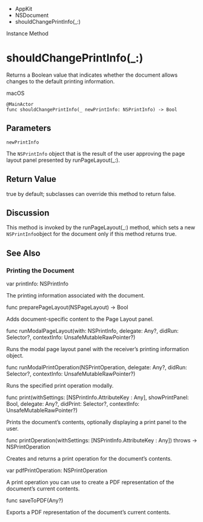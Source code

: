 

- AppKit
- NSDocument
-  shouldChangePrintInfo(\_:) 

Instance Method

# shouldChangePrintInfo(\_:)

Returns a Boolean value that indicates whether the document allows changes to the default printing information.

macOS

``` source
@MainActor
func shouldChangePrintInfo(_ newPrintInfo: NSPrintInfo) -> Bool
```

## Parameters 

`newPrintInfo`  

The `NSPrintInfo` object that is the result of the user approving the page layout panel presented by runPageLayout(_:).

## Return Value

true by default; subclasses can override this method to return false.

## Discussion

This method is invoked by the runPageLayout(_:) method, which sets a new `NSPrintInfo`object for the document only if this method returns true.

## See Also

### Printing the Document

var printInfo: NSPrintInfo

The printing information associated with the document.

func preparePageLayout(NSPageLayout) -> Bool

Adds document-specific content to the Page Layout panel.

func runModalPageLayout(with: NSPrintInfo, delegate: Any?, didRun: Selector?, contextInfo: UnsafeMutableRawPointer?)

Runs the modal page layout panel with the receiver’s printing information object.

func runModalPrintOperation(NSPrintOperation, delegate: Any?, didRun: Selector?, contextInfo: UnsafeMutableRawPointer?)

Runs the specified print operation modally.

func print(withSettings: [NSPrintInfo.AttributeKey : Any], showPrintPanel: Bool, delegate: Any?, didPrint: Selector?, contextInfo: UnsafeMutableRawPointer?)

Prints the document’s contents, optionally displaying a print panel to the user.

func printOperation(withSettings: [NSPrintInfo.AttributeKey : Any]) throws -> NSPrintOperation

Creates and returns a print operation for the document’s contents.

var pdfPrintOperation: NSPrintOperation

A print operation you can use to create a PDF representation of the document’s current contents.

func saveToPDF(Any?)

Exports a PDF representation of the document’s current contents.

